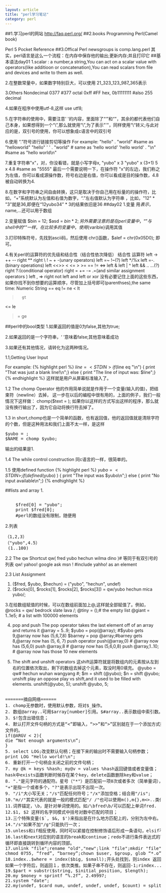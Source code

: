 ```yaml
---
layout: article
title: "perl学习笔记"
category: perl
---
```

##1.学习perl的网站
http://faq.perl.org/
##2.books
Programming Perl(Camel book)

Perl 5 Pocket Reference
##3.Offical Perl newsgroups is comp.lang.perl
其实，perl语言是这么一个流程：在内存中保存他的输出;更新内存;并且打印它
##基本语法day01
1.scalar : a number,a string,You can act on a scalar value with operators(like additioon or concatenation),You can read scalars from file and devices and write to them as well.

2.在整数常量中，如果数字特别巨大，可以使用 21_323_123_987_365表示

3.Others Nondecimal 
0377	#377 octal
0xff	#FF hex,
0b11111111	#also 255 decimal

4.如果在程序中使用utf-8,这样
use utf8;

5.在字符串的使用中，需要注意' '的内容，里面除了“‘”和“\"，其余的都代表他们自己本身，如果想得到一个“\”,那么就使用“\\”,为了表示"'"，同样使用“\“转义;与此对应的是，双引号的使用，你可以想象成c语言中的双引号

6.使用 “.”符号进行链接剪切等操作 For example:
"hello" . "world" #same as "helloworld"
"hello" ' ' . "world" # same as 'hello world'
'hello world' . "\n" #same as "hello world\n"

7.重复字符串"x"，对，你没看错，就是小写字母x,
"yubo" x 3
"yubo" x (3+1)
5 x 4.8 #same as "5555"
最后一个需要说明一下，在操作符 "x"的左边，我们称之为左值，你可以看成源操作数，符号右边是右值，你可以看成是目的操作数，4.8被自动转换为4.

8.在数字和字符串之间自由转换，这只是取决于你自己用在标量的的操作符，比如，“+”系统默认为左值和右值为数字，“.”左右值默认为字符串 ，比如，"12" * "3"就是36,即便在“12yubo34” * 3的结果依旧是36
##day02
1.变量
用$表示，$name,...还可以用于数组

2.变量赋值
$bin = 12;
$asd = $bin *2;
另外需要注意的是在perl变量中，“ ”与shell中的“ ”一样，
在比较多的变量中，使用${varible}调用其值

3.打印特殊符号，先找到ascii码，然后使用 chr()函数，$alef = chr(0x05D0);
即可。

4.有关perl的运算符的优先级和结合性（结合性依次降低）
结合性	运算符
left	->
	++ --
right	**
right \ ! ~ + -(unary operators)
left 	=~ !~(?)
left	*/%x
left	=-.(binary operations)
left	<<>>
	< <= > >=
	== != <=>
left 	&
left	| ^
left	&&
	.. ...(?)
right	?:(conditional operator)
right	= += -= .=(and similar assignment operators )
left	, =>
right	not
left	and
left or xor
没有必要记住上面的这些东西，如果你找不到你想要的运算顺序，尽管加上括号即可(parenthses),the same time:
Numeric	String
==		eq
!=		ne
<		lt
>		gt
<=		le
>=		ge
 	
##perl中的bool类型
1.如果返回的值是0为false,其他为true;

2.如果返回的是一个字符串，‘ ’意味着false;其他意味着成功

3.如果还有其他情况，请转化为这两种情况。


1.1,Getting User Input

For example:
{% highlight perl %}
$line = <STDIN>
if ($line eq "\n")
	{ print "That was just a blank line!\n";} 
else { print "The line of input was: $line";}
{% endhighlight %}
这样就是用户从屏幕标准输入了。

1.2
The chomp Operator
他的作用简单说就是作用于一个变量(输入的值)，把结束符（newline）去掉，
这一步在以后的编程中很有用的，上面的例子，我们一般情况下这样做：
chomp($text = <STDIN>);
如果你以这样的方式写出这样的程序，那么就没有换行输出了，因为它自动将换行符去掉了。

1.3
in short,chomp也是一个简单的函数，也有返回值，他的返回值就是清除字符的个数，但是这种用法和我们上面不太一样，是这样
<pre>
$yubo = <STDIN>;
$NAME = chomp $yubo;
</pre>
输出的结果是1.

1.4 
The while control construction
同c语言的一样，很简单的。

1.5
使用defined function
{% highlight perl %}
$yubo = <STDIN>;
if ( defined($yubo) ) {
print "The input was  $yubo\n";} 
else { print "No input available\n";}
{% endhighlight %}

##lists and array
1.
<pre>	
	$fred[0] = "yubo";
	print $fred[0];
	#perl的数组没有限制，随便用
</pre>
2.列表
<pre>
（1,2,3）
（"yubo",4.5）
 (1..100)
</pre>

2.2 The qw Shortcut
qw( fred yubo hechun wilma dino )# 等同于有双引号的列表
qw! yahoo\! google ask msn ! #include yahho! as an element

2.3 List Assignment
1.	($fred, $yubo, $hechun) = ("yubo", "hechun", undef)
2.	($rocks[0], $rocks[1], $rocks[2], $rocks[3]) = qw/yubo hechun mica yubo/;

3.在给数组赋值的时候，可以在数组前面加上@,这样就全部赋值了。例如，
@rocks = qw/ bedrock slate lava /;
@tiny = ();# the empty list
@giant = 1..1e5; # a list with 100000 elements

4. pop and push
The pop operator takes the last element off of an array and returns it
	@array = 5..9;
	$yubo = pop(@array); #$yubo gets 9,@array now has (5,6,7,8)
	$barney = pop @array;#barney gets 8,@array now has (5, 6, 7)
push operator 
	push(@array,0) # @array now has (5,6,0)
	push @array,8 # @array now has (5,6,0,8)
	push @array,1..10; # @array now has those 10 new elements

5. The shift and unshift operators
这shift运算符就是将数组内的元素按从左到右的位置依次取出，剩下的数组去掉这个元素，取没时用0填充。
	@yubo = qw# hechun wuhan wangyang #;
	$m = shift (@yubo);
	$n = shift @yubo;
unshift play an oppose play vs shift,and it used to be filled with elements.
	unshift(@yubo, 5);
	unshift @yubo, 5;
<pre> 
=======摘自网络======
1. chomp无参数时，使用默认参数，将对$_操作。
2. 数组@array..可用$array[number]引用。$#array..表示数组中索引数。
3. $!包含出错信息；
4. 默认打开文件句柄的方式是“<”即输入，“>>”和“>”区别就在于一个添加方式操作
文件的。
if(@ARGV < 2){
die “Not enough arguments\n”;
}
5. select LOG;改变默认句柄；在接下来的输出时不需要输入句柄参数；
print LOG "Hello world!\n";
6. 重新打开一个句柄会关闭之前的文件句柄；
7. my @k = keys %hash; my@v = values %hash返回键值或者变量值；
hask中exists函数判断时候存在某个key，delete函数删除key和value；
8. "."是元字符的通配符。星号（"*"）是匹配前一项0次或者多次（简单量词），
"+"是指一个或者多个，"?"是表示出现不出现一次。
9. "/i"大小写无关；"/s"匹配任何符号；"/x"添加空格；结合用"/is";
10."m//"其实代表的就是一般的模式匹配"/ /"也可以使用m(),m{},m<>..类似"qw//"。
11.词界锚定，\b，是针对单词使用的。如/\bfred\b/可以匹配上单词fred.
12.$1, $2 这样的名字同模式中括号对数中匹配的项目；
13.三个特殊变量($`, $&, $')来指出是在什么地方匹配上的，分别为左中右。
14."/s"如果不加"/g"只能执行一次；
15.unless和if相反使用，同时可以紧接在控制修饰语后形成一条语句，elsif不是elseif，少了一个e；
16.last和next对应别的语言的break和continue；redo不进行条件表达式的下一个
循环即直接跳转到循环内容的顶部。
17.unlink "file";rename "old","new";link "file";mkdir "file", oct("permission");rmdir "file";
chmod 0755, “fred”, “barney”;chown $user, $group, glob “*.o”;utime $now, $ago, glob “*”;
18.index..$where = index($big, $small);开头处找到，则index 返回0。
如果一个字符后，则返回１，依次类推。如果子串不存在，则返回-1;rindex...
19.$part = substr($string, $initial_position, $length);
20.my $money = sprintf “%.2f”, 2.49997;
21.system "date";
22.my(undef, $card_num, undef, undef, undef, $count) = split /:/; 
</pre>
